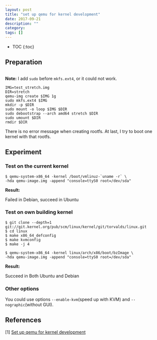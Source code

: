 ```yaml
---
layout: post
title: "set up qemu for kernel development"
date: 2017-09-21
description: ""
category: 
tags: []
---
```

* TOC
{:toc}

## Preparation

```
```

**Note:** I add `sudo` before `mkfs.ext4`, or it could not work.

```
IMG=test_stretch.img
DIR=stretch
qemu-img create $IMG 1g
sudo mkfs.ext4 $IMG
mkdir -p $DIR
sudo mount -o loop $IMG $DIR
sudo debootstrap --arch amd64 stretch $DIR
sudo umount $DIR
rmdir $DIR
```

There is no error message when creating rootfs. At last, I try to boot one kernel with that rootfs.

## Experiment

### Test on the current kernel

```
$ qemu-system-x86_64 -kernel /boot/vmlinuz-`uname -r` \
-hda qemu-image.img -append "console=ttyS0 root=/dev/sda"
```

**Result:**

Failed in Debian, succeed in Ubuntu

### Test on own building kernel

```
$ git clone --depth=1 git://git.kernel.org/pub/scm/linux/kernel/git/torvalds/linux.git
$ cd linux
$ make x86_64_defconfig
$ make kvmconfig
$ make -j 4

$ qemu-system-x86_64 -kernel linux/arch/x86/boot/bzImage \
-hda qemu-image.img -append "console=ttyS0 root=/dev/sda"
```

**Result:**

Succeed in Both Ubuntu and Debian

### Other options

You could use options `--enable-kvm`(speed up with KVM) and `--nographic`(without GUI).

## References

[1] [Set up qemu for kernel development](https://www.collabora.com/news-and-blog/blog/2017/01/16/setting-up-qemu-kvm-for-kernel-development/)
